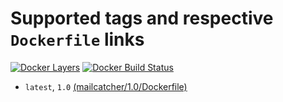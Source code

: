 # Supported tags and respective `Dockerfile` links
[![Docker Layers](https://images.microbadger.com/badges/image/ardeveloppement/mailcatcher.svg)][microbadger]
[![Docker Build Status](https://img.shields.io/docker/build/ardeveloppement/mailcatcher.svg)][dockerstore]

* `latest`, `1.0` [(mailcatcher/1.0/Dockerfile)](https://github.com/ArDeveloppement/docker-images/blob/master/mailcatcher/1.0/Dockerfile)

[microbadger]: https://microbadger.com/images/ardeveloppement/mailcatcher
[dockerstore]: https://store.docker.com/community/images/ardeveloppement/mailcatcher